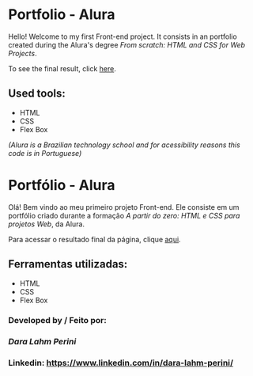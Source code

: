 # Portfolio - Alura

Hello! Welcome to my first Front-end project. It consists in an portfolio created during the Alura's degree *From scratch: HTML and CSS for Web Projects*.

To see the final result, click [here]( external.ink?to=portfolio-alura-ecru-two.vercel.app/).

## Used tools:

* HTML
* CSS
* Flex Box

*(Alura is a Brazilian technology school and for acessibility reasons this code is in Portuguese)*

###

# Portfólio - Alura

Olá! Bem vindo ao meu primeiro projeto Front-end. Ele consiste em um portfólio criado durante a formação *A partir do zero: HTML e CSS para projetos Web*, da Alura.

Para acessar o resultado final da página, clique [aqui](https://portfolio-alura-ecru-two.vercel.app/).

## Ferramentas utilizadas:

* HTML
* CSS
* Flex Box


### Developed by / Feito por:
### *Dara Lahm Perini*
### Linkedin: https://www.linkedin.com/in/dara-lahm-perini/
